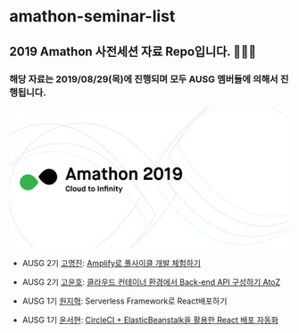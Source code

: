 # amathon-seminar-list

## 2019 Amathon 사전세션 자료 Repo입니다. 🥳🥳🥳

### 해당 자료는 2019/08/29(목)에 진행되며 모두 AUSG 멤버들에 의해서 진행됩니다.

![](./images/amathon-main.png)

- AUSG 2기 [고명진](https://github.com/rayleighko): [Amplify로 풀사이클 개발 체험하기](https://github.com/rayleighko/amathon-amplify-FCD)

- AUSG 2기 [고윤호](https://github.com/yoonhoGo): [클라우드 컨테이너 환경에서 Back-end API 구성하기 AtoZ](https://github.com/yoonhoGo/2019-amathon-session/blob/master/README.md)

- AUSG 1기 [원지혁](https://github.com/tonyfromundefined): Serverless Framework로 React배포하기

- AUSG 1기 [윤서현](https://github.com/seohyun0120): [CircleCI + ElasticBeanstalk을 활용한 React 배포 자동화]( https://github.com/seohyun0120/amathon-eb-circleci/blob/master/README.md/)
